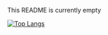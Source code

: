 This README is currently empty

[![Top Langs](https://github-readme-stats.vercel.app/api/top-langs/?username=Pluers&theme=gruvbox&hide_border=true&layout=compact)](https://github.com/Pluers/github-readme-stats)

<!---
- 👋 Hi, I’m @Pluers
- 👀 I’m interested in ...
- 🌱 I’m currently learning ...
- 💞️ I’m looking to collaborate on ...
- 📫 How to reach me ...

Pluers/Pluers is a ✨ special ✨ repository because its `README.md` (this file) appears on your GitHub profile.
You can click the Preview link to take a look at your changes.
--->
